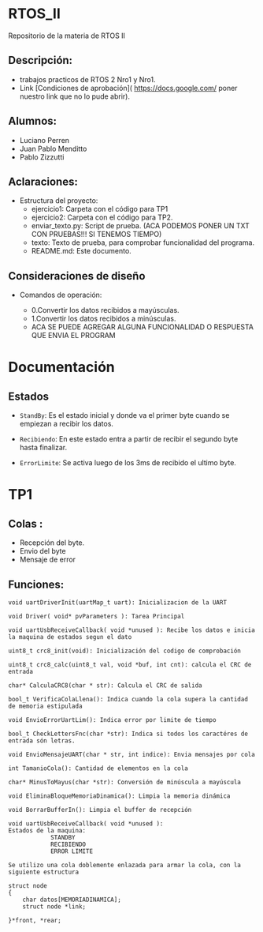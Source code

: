# RTOS_II
Repositorio de la materia de RTOS II

## Descripción:
- trabajos practicos de RTOS 2 Nro1 y Nro1.
- Link [Condiciones de aprobación]( https://docs.google.com/ poner nuestro link que no lo pude abrir).

## Alumnos:
 *  Luciano Perren
 *  Juan Pablo Menditto
 *  Pablo Zizzutti

## Aclaraciones:

- Estructura del proyecto:
  - ejercicio1: Carpeta con el código para TP1
  - ejercicio2: Carpeta con el código para TP2.
  - enviar_texto.py: Script de prueba. (ACA PODEMOS PONER UN TXT CON PRUEBAS!!! SI TENEMOS TIEMPO)
  - texto:  Texto de prueba, para comprobar funcionalidad del programa.
  - README.md: Este documento.

## Consideraciones de diseño
- Comandos de operación:

  - 0.Convertir los datos recibidos a mayúsculas.
  - 1.Convertir los datos recibidos a minúsculas.
  - ACA SE PUEDE AGREGAR ALGUNA FUNCIONALIDAD O RESPUESTA QUE ENVIA EL PROGRAM

# Documentación

## Estados

- ```StandBy```: Es el estado inicial y donde va el primer byte cuando se empiezan a recibir los datos.

- ```Recibiendo```: En este estado entra a partir de recibir el segundo byte hasta finalizar.

- ```ErrorLimite```: Se activa luego de los 3ms de recibido el ultimo byte.



# TP1
## Colas :
- Recepción del byte.
- Envio del byte
- Mensaje de error

## Funciones:
```
void uartDriverInit(uartMap_t uart): Inicializacion de la UART
```
```
void Driver( void* pvParameters ): Tarea Principal
```
```
void uartUsbReceiveCallback( void *unused ): Recibe los datos e inicia la maquina de estados segun el dato
```
```
uint8_t crc8_init(void): Inicialización del codigo de comprobación
```
```
uint8_t crc8_calc(uint8_t val, void *buf, int cnt): calcula el CRC de entrada
```
```
char* CalculaCRC8(char * str): Calcula el CRC de salida
```
```
bool_t VerificaColaLlena(): Indica cuando la cola supera la cantidad de memoria estipulada
```
```
void EnvioErrorUartLim(): Indica error por limite de tiempo
```
```
bool_t CheckLettersFnc(char *str): Indica si todos los caractéres de entrada són letras.
```
```
void EnvioMensajeUART(char * str, int indice): Envia mensajes por cola
```
```
int TamanioCola(): Cantidad de elementos en la cola
```
```
char* MinusToMayus(char *str): Conversión de minúscula a mayúscula
```
```
void EliminaBloqueMemoriaDinamica(): Limpia la memoria dinámica
```
```
void BorrarBufferIn(): Limpia el buffer de recepción
```



```
void uartUsbReceiveCallback( void *unused ):
Estados de la maquina:
            STANDBY
            RECIBIENDO
            ERROR LIMITE

```



```
Se utilizo una cola doblemente enlazada para armar la cola, con la siguiente estructura

struct node
{
    char datos[MEMORIADINAMICA];
    struct node *link;

}*front, *rear;
```



